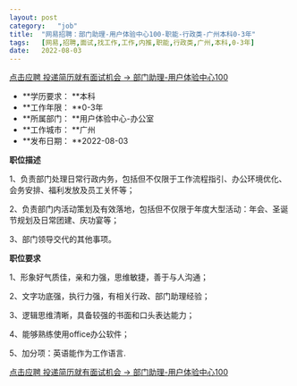 ```yaml
---
layout:	post
category:	"job"
title:	"网易招聘：部门助理-用户体验中心100-职能-行政类-广州本科0-3年"
tags:	[网易,招聘,面试,找工作,工作,内推,职能,行政类,广州,本科,0-3年]
date:	2022-08-03
---
```


[点击应聘 投递简历就有面试机会 ->  部门助理-用户体验中心100](http://mobile.bole.netease.com/bole/boleDetail?id=42087&employeeId=346f03c3cda5f04c&key=all)



- **学历要求： **本科
- **工作年限： **0-3年
- **所属部门： **用户体验中心-办公室
- **工作城市： **广州
- **发布日期： **2022-08-03



**职位描述**

1、负责部门处理日常行政内务，包括但不仅限于工作流程指引、办公环境优化、会务安排、福利发放及员工关怀等；

2、负责部门内活动策划及有效落地，包括但不仅限于年度大型活动：年会、圣诞节规划及日常团建、庆功宴等；

3、部门领导交代的其他事项。



**职位要求**

1、形象好气质佳，亲和力强，思维敏捷，善于与人沟通；

2、文字功底强，执行力强，有相关行政、部门助理经验；

3、逻辑思维清晰，具备较强的书面和口头表达能力；

4、能够熟练使用office办公软件；

5、加分项：英语能作为工作语言.



[点击应聘 投递简历就有面试机会 ->  部门助理-用户体验中心100](http://mobile.bole.netease.com/bole/boleDetail?id=42087&employeeId=346f03c3cda5f04c&key=all)